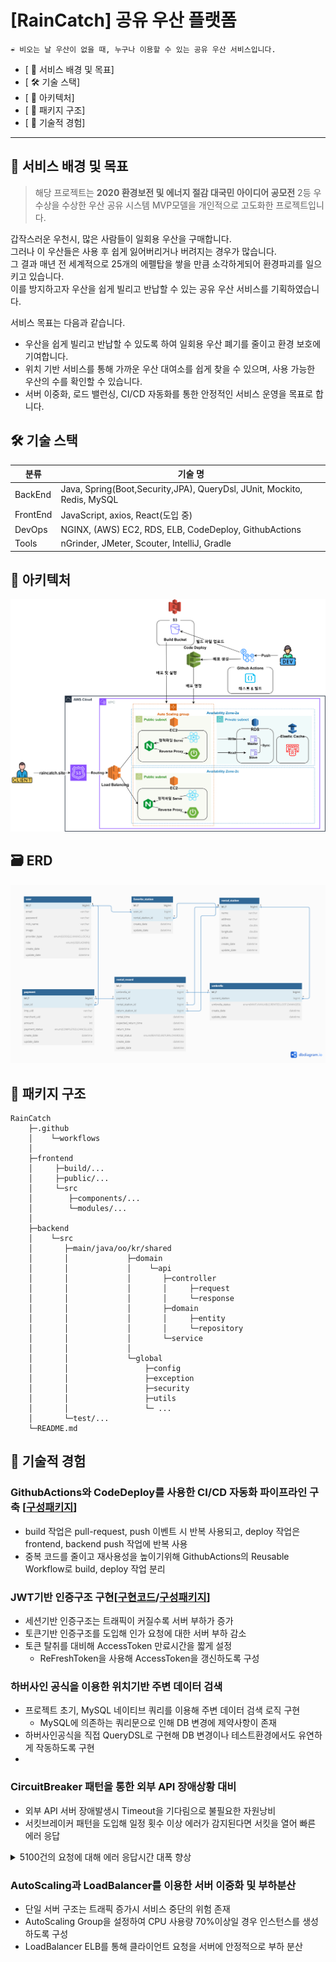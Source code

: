 # [RainCatch] 공유 우산 플랫폼

```text
☔ 비오는 날 우산이 없을 때, 누구나 이용할 수 있는 공유 우산 서비스입니다.
```

- [ 🎯 서비스 배경 및 목표]
- [ 🛠️ 기술 스택]
- [ 📀 아키텍처]
- [ 📂 패키지 구조]
- [ 🚀 기술적 경험]

---
## 🎯 서비스 배경 및 목표
>해당 프로젝트는 **2020 환경보전 및 에너지 절감 대국민 아이디어 공모전** 2등 우수상을 수상한 우산 공유 시스템 MVP모델을 
개인적으로 고도화한 프로젝트입니다.

갑작스러운 우천시, 많은 사람들이 일회용 우산을 구매합니다.<br/>
그러나 이 우산들은 사용 후 쉽게 잃어버리거나 버려지는 경우가 많습니다.<br/>
그 결과 매년 전 세계적으로 25개의 에펠탑을 쌓을 만큼 소각하게되어 환경파괴를 일으키고 있습니다.<br/>
이를 방지하고자 우산을 쉽게 빌리고 반납할 수 있는 공유 우산 서비스를 기획하였습니다.<br/>

서비스 목표는 다음과 같습니다.
- 우산을 쉽게 빌리고 반납할 수 있도록 하여 일회용 우산 폐기를 줄이고 환경 보호에 기여합니다.
- 위치 기반 서비스를 통해 가까운 우산 대여소를 쉽게 찾을 수 있으며, 사용 가능한 우산의 수를 확인할 수 있습니다.
- 서버 이중화, 로드 밸런싱, CI/CD 자동화를 통한 안정적인 서비스 운영을 목표로 합니다.

## 🛠️ 기술 스택
| 분류       | 기술 명                                                                    |
|----------|-------------------------------------------------------------------------|
| BackEnd  | Java, Spring(Boot,Security,JPA), QueryDsl, JUnit, Mockito, Redis, MySQL |
| FrontEnd | JavaScript, axios, React(도입 중)                                          |
| DevOps   | NGINX, (AWS) EC2, RDS, ELB, CodeDeploy, GithubActions                   |
| Tools    | nGrinder, JMeter, Scouter, IntelliJ, Gradle                             |

## 📀 아키텍처
![RainCatch_Architecture](readme/image/architecture/architecture.png)

## 🗃️ ERD
![RainCatch_ERD](readme/image/erd/erd.png)

## 📂 패키지 구조
```text
RainCatch
    ├─.github
    │    └─workflows
    │
    ├─frontend
    │     ├─build/...
    │     ├─public/...
    │     └─src
    │        ├─components/...
    │        └─modules/...
    │
    ├─backend
    │    └─src
    │       ├─main/java/oo/kr/shared
    │       │             ├─domain
    │       │             │    └─api
    │       │             │       ├─controller
    │       │             │       │     ├─request
    │       │             │       │     └─response
    │       │             │       ├─domain
    │       │             │       │     ├─entity
    │       │             │       │     └─repository
    │       │             │       └─service
    │       │             │
    │       │             └─global
    │       │                 ├─config
    │       │                 ├─exception
    │       │                 ├─security
    │       │                 ├─utils
    │       │                 └─ ...
    │       └─test/...
    └─README.md
```
## 🚀 기술적 경험
### GithubActions와 CodeDeploy를 사용한 CI/CD 자동화 파이프라인 구축 [[구성패키지]()]
- build 작업은 pull-request, push 이벤트 시 반복 사용되고, deploy 작업은 frontend, backend push 작업에 반복 사용
- 중복 코드를 줄이고 재사용성을 높이기위해 GithubActions의 Reusable Workflow로 build, deploy 작업 분리

### JWT기반 인증구조 구현[[구현코드]()/[구성패키지]()]
- 세션기반 인증구조는 트래픽이 커질수록 서버 부하가 증가
- 토큰기반 인증구조를 도입해 인가 요청에 대한 서버 부하 감소
- 토큰 탈취를 대비해 AccessToken 만료시간을 짧게 설정
  - ReFreshToken을 사용해 AccessToken을 갱신하도록 구성

### 하버사인 공식을 이용한 위치기반 주변 데이터 검색
- 프로젝트 초기, MySQL 네이티브 쿼리를 이용해 주변 데이터 검색 로직 구현
  - MySQL에 의존하는 쿼리문으로 인해 DB 변경에 제약사항이 존재
- 하버사인공식을 직접 QueryDSL로 구현해 DB 변경이나 테스트환경에서도 유연하게 작동하도록 구현
- 
### CircuitBreaker 패턴을 통한 외부 API 장애상황 대비
- 외부 API 서버 장애발생시 Timeout을 기다림으로 불필요한 자원낭비
- 서킷브레이커 패턴을 도입해 일정 횟수 이상 에러가 감지된다면 서킷을 열어 빠른 에러 응답
<details>
<summary>5100건의 요청에 대해 에러 응답시간 대폭 향상</summary>
<p>서킷브레이커 적용 전 14분14초, 서킷브레이커 적용 후 12초</p>
<img src="readme/image/circuitbreaker/no_circuit_breaker.png" alt="서킷브레이커 미적용">
<img src="readme/image/circuitbreaker/circuit_breaker.png" alt="서킷브레이커 적용">
</details>

### AutoScaling과 LoadBalancer를 이용한 서버 이중화 및 부하분산
- 단일 서버 구조는 트래픽 증가시 서비스 중단의 위험 존재
- AutoScaling Group을 설정하여 CPU 사용량 70%이상일 경우 인스턴스를 생성하도록 구성
- LoadBalancer ELB를 통해 클라이언트 요청을 서버에 안정적으로 부하 분산
